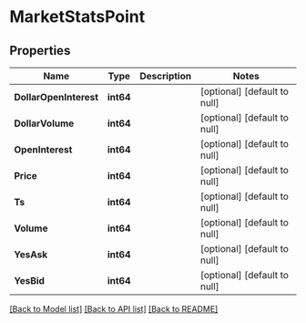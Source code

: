 # MarketStatsPoint

## Properties
Name | Type | Description | Notes
------------ | ------------- | ------------- | -------------
**DollarOpenInterest** | **int64** |  | [optional] [default to null]
**DollarVolume** | **int64** |  | [optional] [default to null]
**OpenInterest** | **int64** |  | [optional] [default to null]
**Price** | **int64** |  | [optional] [default to null]
**Ts** | **int64** |  | [optional] [default to null]
**Volume** | **int64** |  | [optional] [default to null]
**YesAsk** | **int64** |  | [optional] [default to null]
**YesBid** | **int64** |  | [optional] [default to null]

[[Back to Model list]](../README.md#documentation-for-models) [[Back to API list]](../README.md#documentation-for-api-endpoints) [[Back to README]](../README.md)

